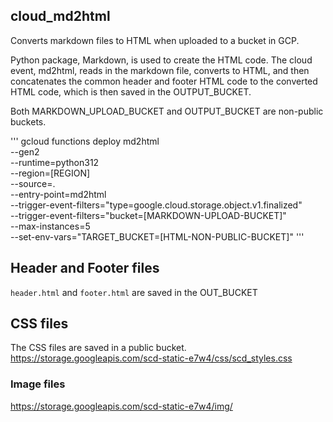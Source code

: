 
## cloud_md2html

Converts markdown files to HTML when uploaded to a bucket in GCP.

Python package, Markdown, is used to create the HTML code.  The cloud event, md2html, 
reads in the markdown file, converts to HTML, and then concatenates the common header
and footer HTML code to the converted HTML code, which is then saved in the OUTPUT_BUCKET.

Both MARKDOWN_UPLOAD_BUCKET and OUTPUT_BUCKET are non-public buckets.


'''
gcloud functions deploy md2html \
--gen2 \
--runtime=python312 \
--region=[REGION] \
--source=. \
--entry-point=md2html \
--trigger-event-filters="type=google.cloud.storage.object.v1.finalized" \
--trigger-event-filters="bucket=[MARKDOWN-UPLOAD-BUCKET]" \
--max-instances=5 \
--set-env-vars="TARGET_BUCKET=[HTML-NON-PUBLIC-BUCKET]"
'''

## Header and Footer files

`header.html` and `footer.html` are saved in the OUT_BUCKET


## CSS files

The CSS files are saved in a public bucket.
https://storage.googleapis.com/scd-static-e7w4/css/scd_styles.css

### Image files

https://storage.googleapis.com/scd-static-e7w4/img/<FILENAME>
